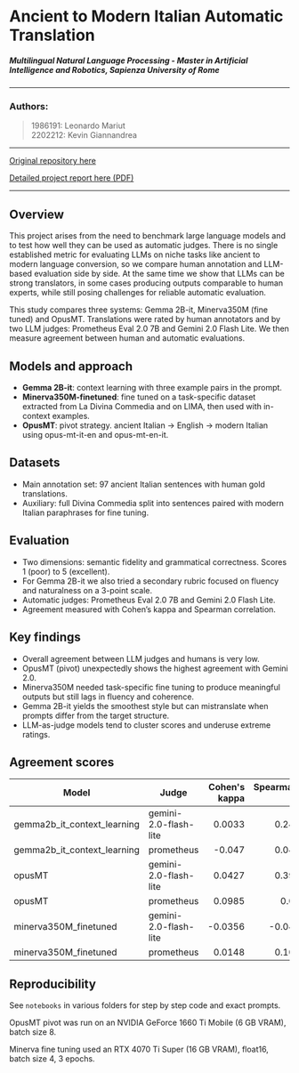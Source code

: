 # Ancient to Modern Italian Automatic Translation

##### Multilingual Natural Language Processing - Master in Artificial Intelligence and Robotics, Sapienza University of Rome

---

### Authors:
> 1986191: Leonardo Mariut \
> 2202212: Kevin Giannandrea

---

[Original repository here](https://github.com/giankev/Ancient-to-Modern-Italian-Automatic-Translation.git)

[Detailed project report here (PDF)](report.pdf)

---

## Overview

This project arises from the need to benchmark large language models and to test how well they can be used as automatic judges. There is no single established metric for evaluating LLMs on niche tasks like ancient to modern language conversion, so we compare human annotation and LLM-based evaluation side by side. At the same time we show that LLMs can be strong translators, in some cases producing outputs comparable to human experts, while still posing challenges for reliable automatic evaluation.

This study compares three systems: Gemma 2B-it, Minerva350M (fine tuned) and OpusMT.
Translations were rated by human annotators and by two LLM judges: Prometheus Eval 2.0 7B and Gemini 2.0 Flash Lite.
We then measure agreement between human and automatic evaluations.

## Models and approach

* **Gemma 2B-it**: context learning with three example pairs in the prompt.
* **Minerva350M-finetuned**: fine tuned on a task-specific dataset extracted from La Divina Commedia and on LIMA, then used with in-context examples.
* **OpusMT**: pivot strategy. ancient Italian → English → modern Italian using opus-mt-it-en and opus-mt-en-it.

## Datasets

* Main annotation set: 97 ancient Italian sentences with human gold translations.
* Auxiliary: full Divina Commedia split into sentences paired with modern Italian paraphrases for fine tuning.

## Evaluation

* Two dimensions: semantic fidelity and grammatical correctness. Scores 1 (poor) to 5 (excellent).
* For Gemma 2B-it we also tried a secondary rubric focused on fluency and naturalness on a 3-point scale.
* Automatic judges: Prometheus Eval 2.0 7B and Gemini 2.0 Flash Lite.
* Agreement measured with Cohen’s kappa and Spearman correlation.

## Key findings

* Overall agreement between LLM judges and humans is very low.
* OpusMT (pivot) unexpectedly shows the highest agreement with Gemini 2.0.
* Minerva350M needed task-specific fine tuning to produce meaningful outputs but still lags in fluency and coherence.
* Gemma 2B-it yields the smoothest style but can mistranslate when prompts differ from the target structure.
* LLM-as-judge models tend to cluster scores and underuse extreme ratings.

## Agreement scores

| Model                          | Judge                 | Cohen's kappa | Spearman's rho |
| ------------------------------ | --------------------- | ------------: | -------------: |
| gemma2b\_it\_context\_learning | gemini-2.0-flash-lite |        0.0033 |         0.2463 |
| gemma2b\_it\_context\_learning | prometheus            |        -0.047 |         0.0406 |
| opusMT                         | gemini-2.0-flash-lite |        0.0427 |         0.3939 |
| opusMT                         | prometheus            |        0.0985 |          0.079 |
| minerva350M\_finetuned         | gemini-2.0-flash-lite |       -0.0356 |        -0.0459 |
| minerva350M\_finetuned         | prometheus            |        0.0148 |         0.1026 |

## Reproducibility

See `notebooks` in various folders for step by step code and exact prompts.

OpusMT pivot was run on an NVIDIA GeForce 1660 Ti Mobile (6 GB VRAM), batch size 8.


Minerva fine tuning used an RTX 4070 Ti Super (16 GB VRAM), float16, batch size 4, 3 epochs.
